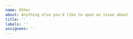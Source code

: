 ```yaml
---
name: Other
about: Anything else you'd like to open an issue about
title: ''
labels: ''
assignees: ''
---
```

